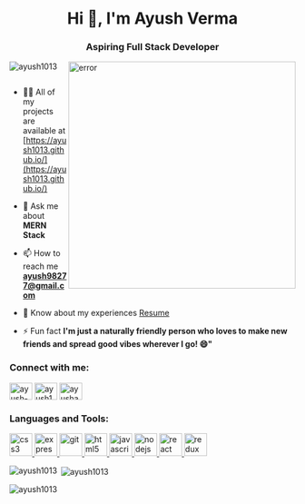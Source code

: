 <h1 align="center">Hi 👋, I'm Ayush Verma</h1>
<h3 align="center">Aspiring Full Stack Developer</h3>
<img src="https://i.pinimg.com/originals/54/e3/7d/54e37d8074ebcde1d96c77d7b2a7f310.gif" alt="error" align="right" width="400" />

<p align="left"> <img src="https://komarev.com/ghpvc/?username=ayush1013&label=Profile%20views&color=0e75b6&style=flat" alt="ayush1013" /> </p>

<p align="left"> <a href="https://twitter.com/" target="blank"><img src="https://img.shields.io/twitter/follow/?logo=twitter&style=for-the-badge" alt="" /></a> </p>

- 👨‍💻 All of my projects are available at [https://ayush1013.github.io/](https://ayush1013.github.io/)

- 💬 Ask me about **MERN Stack**

- 📫 How to reach me **ayush98277@gmail.com**

- 📄 Know about my experiences [Resume](https://drive.google.com/file/d/1wmufWjrLaIsUqdE_0nBDweoFlVvtq_as/view)

- ⚡ Fun fact **I'm just a naturally friendly person who loves to make new friends and spread good vibes wherever I go! 😄"**

<h3 align="left">Connect with me:</h3>
<p align="left">
<a href="https://linkedin.com/in/ayush-verma-4a3291224" target="blank"><img align="center" src="https://img.icons8.com/?size=48&id=xuvGCOXi8Wyg&format=png" alt="ayush-verma-4a3291224" height="30" width="40" /></a>
<a href="https://codesandbox.com/ayush1013" target="blank"><img align="center" src="https://img.icons8.com/?size=80&id=MBFOrgc9MiP6&format=png" alt="ayush1013" height="30" width="40" /></a>
<a href="https://www.leetcode.com/ayushav1310" target="blank"><img align="center" src="https://img.icons8.com/?size=80&id=wDGo581Ea5Nf&format=png" alt="ayushav1310" height="30" width="40" /></a>
</p>

<h3 align="left">Languages and Tools:</h3>
<p align="left"> <a href="https://www.w3schools.com/css/" target="_blank" rel="noreferrer"> <img src="https://cdn-icons-png.flaticon.com/128/5968/5968242.png" alt="css3" width="40" height="40"/> </a> <a href="https://expressjs.com" target="_blank" rel="noreferrer"> <img src="https://img.icons8.com/?size=64&id=2ZOaTclOqD4q&format=png" alt="express" width="40" height="40"/> </a> <a href="https://git-scm.com/" target="_blank" rel="noreferrer"> <img src="https://www.vectorlogo.zone/logos/git-scm/git-scm-icon.svg" alt="git" width="40" height="40"/> </a> <a href="https://www.w3.org/html/" target="_blank" rel="noreferrer"> <img src="https://img.icons8.com/?size=48&id=EAUyKy3IwmqM&format=png" alt="html5" width="40" height="40"/> </a> <a href="https://developer.mozilla.org/en-US/docs/Web/JavaScript" target="_blank" rel="noreferrer"> <img src="https://img.icons8.com/?size=48&id=108784&format=png" alt="javascript" width="40" height="40"/> </a> <a href="https://nodejs.org" target="_blank" rel="noreferrer"> <img src="https://img.icons8.com/?size=48&id=hsPbhkOH4FMe&format=png" alt="nodejs" width="40" height="40"/> </a> <a href="https://reactjs.org/" target="_blank" rel="noreferrer"> <img src="https://img.icons8.com/?size=80&id=NfbyHexzVEDk&format=png" alt="react" width="40" height="40"/> </a> <a href="https://redux.js.org" target="_blank" rel="noreferrer"> <img src="https://img.icons8.com/?size=80&id=b6vIINYN0kfW&format=png" alt="redux" width="40" height="40"/> </a> </p>

<p><img align="left" src="https://github-readme-stats.vercel.app/api/top-langs?username=ayush1013&show_icons=true&locale=en&layout=compact" alt="ayush1013" /></p>

<p>&nbsp;<img align="center" src="https://github-readme-stats.vercel.app/api?username=ayush1013&show_icons=true&locale=en" alt="ayush1013" /></p>

<p><img align="center" src="https://github-readme-streak-stats.herokuapp.com/?user=ayush1013&" alt="ayush1013" /></p>
